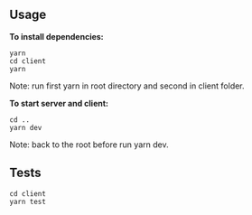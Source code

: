 ## Usage

**To install dependencies:**

```
yarn
cd client
yarn
```
Note: run first yarn in root directory and second in client folder.

**To start server and client:**

```
cd ..
yarn dev
```

Note: back to the root before run yarn dev.


## Tests

```
cd client
yarn test
```